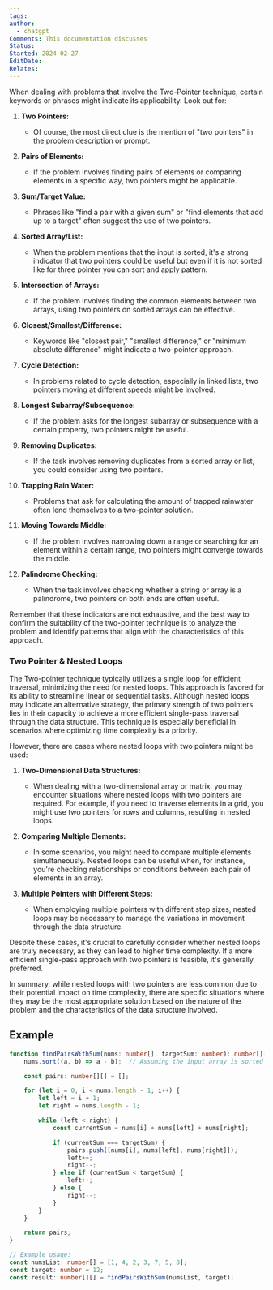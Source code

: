 ```yaml
---
tags: 
author:
  - chatgpt
Comments: This documentation discusses
Status: 
Started: 2024-02-27
EditDate: 
Relates:
---
```

When dealing with problems that involve the Two-Pointer technique, certain keywords or phrases might indicate its applicability. Look out for:

1. **Two Pointers:**
   - Of course, the most direct clue is the mention of "two pointers" in the problem description or prompt.

2. **Pairs of Elements:**
   - If the problem involves finding pairs of elements or comparing elements in a specific way, two pointers might be applicable.

3. **Sum/Target Value:**
   - Phrases like "find a pair with a given sum" or "find elements that add up to a target" often suggest the use of two pointers.

4. **Sorted Array/List:**
   - When the problem mentions that the input is sorted, it's a strong indicator that two pointers could be useful but even if it is not sorted like for three pointer you can sort and apply pattern. 

5. **Intersection of Arrays:**
   - If the problem involves finding the common elements between two arrays, using two pointers on sorted arrays can be effective.

6. **Closest/Smallest/Difference:**
   - Keywords like "closest pair," "smallest difference," or "minimum absolute difference" might indicate a two-pointer approach.

7. **Cycle Detection:**
   - In problems related to cycle detection, especially in linked lists, two pointers moving at different speeds might be involved.

8. **Longest Subarray/Subsequence:**
   - If the problem asks for the longest subarray or subsequence with a certain property, two pointers might be useful.

9. **Removing Duplicates:**
   - If the task involves removing duplicates from a sorted array or list, you could consider using two pointers.

10. **Trapping Rain Water:**
    - Problems that ask for calculating the amount of trapped rainwater often lend themselves to a two-pointer solution.

11. **Moving Towards Middle:**
    - If the problem involves narrowing down a range or searching for an element within a certain range, two pointers might converge towards the middle.

12. **Palindrome Checking:**
    - When the task involves checking whether a string or array is a palindrome, two pointers on both ends are often useful.

Remember that these indicators are not exhaustive, and the best way to confirm the suitability of the two-pointer technique is to analyze the problem and identify patterns that align with the characteristics of this approach.


### Two Pointer & Nested Loops
The Two-pointer technique typically utilizes a single loop for efficient traversal, minimizing the need for nested loops. This approach is favored for its ability to streamline linear or sequential tasks. Although nested loops may indicate an alternative strategy, the primary strength of two pointers lies in their capacity to achieve a more efficient single-pass traversal through the data structure. This technique is especially beneficial in scenarios where optimizing time complexity is a priority.


However, there are cases where nested loops with two pointers might be used:

1. **Two-Dimensional Data Structures:**
   - When dealing with a two-dimensional array or matrix, you may encounter situations where nested loops with two pointers are required. For example, if you need to traverse elements in a grid, you might use two pointers for rows and columns, resulting in nested loops.

2. **Comparing Multiple Elements:**
   - In some scenarios, you might need to compare multiple elements simultaneously. Nested loops can be useful when, for instance, you're checking relationships or conditions between each pair of elements in an array.

3. **Multiple Pointers with Different Steps:**
   - When employing multiple pointers with different step sizes, nested loops may be necessary to manage the variations in movement through the data structure.

Despite these cases, it's crucial to carefully consider whether nested loops are truly necessary, as they can lead to higher time complexity. If a more efficient single-pass approach with two pointers is feasible, it's generally preferred.

In summary, while nested loops with two pointers are less common due to their potential impact on time complexity, there are specific situations where they may be the most appropriate solution based on the nature of the problem and the characteristics of the data structure involved.

## Example 

```typescript
function findPairsWithSum(nums: number[], targetSum: number): number[][] {
    nums.sort((a, b) => a - b);  // Assuming the input array is sorted

    const pairs: number[][] = [];

    for (let i = 0; i < nums.length - 1; i++) {
        let left = i + 1;
        let right = nums.length - 1;

        while (left < right) {
            const currentSum = nums[i] + nums[left] + nums[right];

            if (currentSum === targetSum) {
                pairs.push([nums[i], nums[left], nums[right]]);
                left++;
                right--;
            } else if (currentSum < targetSum) {
                left++;
            } else {
                right--;
            }
        }
    }

    return pairs;
}

// Example usage:
const numsList: number[] = [1, 4, 2, 3, 7, 5, 8];
const target: number = 12;
const result: number[][] = findPairsWithSum(numsList, target);

```

